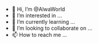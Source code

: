 - 👋 Hi, I’m @AlwaWorld
- 👀 I’m interested in ...
- 🌱 I’m currently learning ...
- 💞️ I’m looking to collaborate on ...
- 📫 How to reach me ...

<!---
AlwaWorld/AlwaWorld is a ✨ special ✨ repository because its `README.md` (this file) appears on your GitHub profile.
You can click the Preview link to take a look at your changes.
--->
